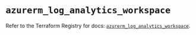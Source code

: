 # `azurerm_log_analytics_workspace`

Refer to the Terraform Registry for docs: [`azurerm_log_analytics_workspace`](https://registry.terraform.io/providers/hashicorp/azurerm/4.39.0/docs/resources/log_analytics_workspace).
